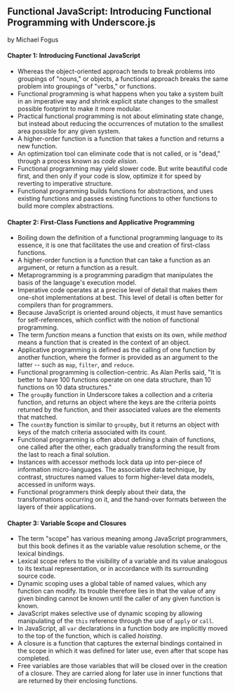 ## Functional JavaScript: Introducing Functional Programming with Underscore.js

by Michael Fogus

#### Chapter 1: Introducing Functional JavaScript

* Whereas the object-oriented approach tends to break problems into groupings of "nouns," or objects, a functional approach breaks the same problem into groupings of "verbs," or functions.
* Functional programming is what happens when you take a system built in an imperative way and shrink explicit state changes to the smallest possible footprint to make it more modular.
* Practical functional programming is not about eliminating state change, but instead about reducing the occurrences of mutation to the smallest area possible for any given system.
* A higher-order function is a function that takes a function and returns a new function.
* An optimization tool can eliminate code that is not called, or is "dead," through a process known as *code elision*.
* Functional programming may yield slower code. But write beautiful code first, and then only if your code is slow, optimize it for speed by reverting to imperative structure.
* Functional programming builds functions for abstractions, and uses existing functions and passes existing functions to other functions to build more complex abstractions.

#### Chapter 2: First-Class Functions and Applicative Programming

* Boiling down the definition of a functional programming language to its essence, it is one that facilitates the use and creation of first-class functions.
* A higher-order function is a function that can take a function as an argument, or return a function as a result.
* Metaprogramming is a programming paradigm that manipulates the basis of the language's execution model.
* Imperative code operates at a precise level of detail that makes them one-shot implementations at best. This level of detail is often better for compilers than for programmers.
* Because JavaScript is oriented around objects, it must have semantics for self-references, which conflict with the notion of functional programming.
* The term *function* means a function that exists on its own, while *method* means a function that is created in the context of an object.
* Applicative programming is defined as the calling of one function by another function, where the former is provided as an argument to the latter -- such as `map`, `filter`, and `reduce`.
* Functional programming is collection-centric. As Alan Perlis said, "It is better to have 100 functions operate on one data structure, than 10 functions on 10 data structures."
* The `groupBy` function in Underscore takes a collection and a criteria function, and returns an object where the keys are the criteria points returned by the function, and their associated values are the elements that matched.
* The `countBy` function is similar to `groupBy`, but it returns an object with keys of the match criteria associated with its count.
* Functional programming is often about defining a chain of functions, one called after the other, each gradually transforming the result from the last to reach a final solution.
* Instances with accessor methods lock data up into per-piece of information micro-languages. The associative data technique, by contrast, structures named values to form higher-level data models, accessed in uniform ways.
* Functional programmers think deeply about their data, the transformations occurring on it, and the hand-over formats between the layers of their applications.

#### Chapter 3: Variable Scope and Closures

* The term "scope" has various meaning among JavaScript programmers, but this book defines it as the variable value resolution scheme, or the lexical bindings.
* Lexical scope refers to the visibility of a variable and its value analogous to its textual representation, or in accordance with its surrounding source code.
* Dynamic scoping uses a global table of named values, which any function can modify. Its trouble therefore lies in that the value of any given binding cannot be known until the caller of any given function is known.
* JavaScript makes selective use of dynamic scoping by allowing manipulating of the `this` reference through the use of `apply` or `call`.
* In JavaScript, all `var` declarations in a function body are implicitly moved to the top of the function, which is called *hoisting*.
* A closure is a function that captures the external bindings contained in the scope in which it was defined for later use, even after that scope has completed.
* Free variables are those variables that will be closed over in the creation of a closure. They are carried along for later use in inner functions that are returned by their enclosing functions.
